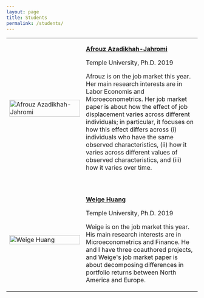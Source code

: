 ```yaml
---
layout: page
title: Students
permalink: /students/
---
```



<table style="width:100%">
  <tr>   
    <td width="40%"><img src="https://bcallaway11.github.io/files/afrouz-photo.jpg" alt="Afrouz Azadikhah-Jahromi" width="100%" > </td>
    <td><p><b><a href="https://brantlycallaway.com">Afrouz Azadikhah-Jahromi</a></b></p><p>Temple University, Ph.D. 2019</p><p>Afrouz is on the job market this year.  Her main research interests are in Labor Economis and Microeconometrics.  Her job market paper is about how the effect of job displacement varies across different individuals; in particular, it focuses on how this effect differs across (i) individuals who have the same observed characteristics, (ii) how it varies across different values of observed characteristics, and (iii) how it varies over time.</p> </td>
  </tr>
  <tr><td>&nbsp;</td><td>&nbsp;</td></tr>
  <tr>   
    <td width="40%"><img src="https://bcallaway11.github.io/files/weige-photo.jpg" alt="Weige Huang" width="100%" > </td>
    <td><p><b><a href="https://huang.netlify.com">Weige Huang</a></b></p><p>Temple University, Ph.D. 2019</p><p>Weige is on the job market this year.  His main research interests are in Microeconometrics and Finance.  He and I have three coauthored projects, and Weige's job market paper is about decomposing differences in portfolio returns between North America and Europe.</p> </td>
  </tr>
</table>

